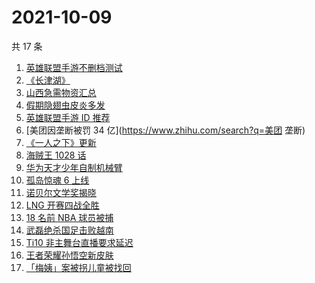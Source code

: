 # 2021-10-09

共 17 条

<!-- BEGIN -->
<!-- 最后更新时间 Sat Oct 09 2021 12:16:47 GMT+0800 (China Standard Time) -->

1. [英雄联盟手游不删档测试](https://www.zhihu.com/search?q=英雄联盟手游)
1. [《长津湖》](https://www.zhihu.com/search?q=长津湖)
1. [山西急需物资汇总](https://www.zhihu.com/search?q=山西)
1. [假期隐翅虫皮炎多发](https://www.zhihu.com/search?q=隐翅虫)
1. [英雄联盟手游 ID 推荐](https://www.zhihu.com/search?q=英雄联盟手游id)
1. [美团因垄断被罚 34 亿](https://www.zhihu.com/search?q=美团 垄断)
1. [《一人之下》更新](https://www.zhihu.com/search?q=一人之下)
1. [海贼王 1028 话](https://www.zhihu.com/search?q=海贼王)
1. [华为天才少年自制机械臂](https://www.zhihu.com/search?q=稚晖)
1. [孤岛惊魂 6 上线](https://www.zhihu.com/search?q=孤岛惊魂6)
1. [诺贝尔文学奖揭晓](https://www.zhihu.com/search?q=诺贝尔文学奖)
1. [LNG 开赛四战全胜](https://www.zhihu.com/search?q=LNG)
1. [18 名前 NBA 球员被捕](https://www.zhihu.com/search?q=NBA球员被捕)
1. [武磊绝杀国足击败越南](https://www.zhihu.com/search?q=中国男足)
1. [Ti10 非主舞台直播要求延迟](https://www.zhihu.com/search?q=ti10直播)
1. [王者荣耀孙悟空新皮肤](https://www.zhihu.com/search?q=孙悟空皮肤)
1. [「梅姨」案被拐儿童被找回](https://www.zhihu.com/search?q=梅姨)

<!-- END -->
